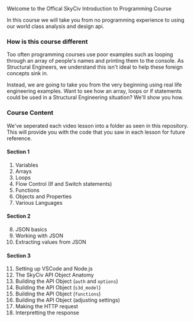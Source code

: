 <span style="color: '#289dcc'">Welcome to the Offical SkyCiv Introduction to Programming Course</span>

In this course we will take you from no programming experience to using our world class analysis and design api.

### How is this course different

Too often programming courses use poor examples such as looping through an array of people's names and printing them to the console. As Structural Engineers, we understand this isn't ideal to help these foreign concepts sink in. 

Instead, we are going to take you from the very beginning using real life engineering examples. Want to see how an array, loops or if statements could be used in a Structural Engineering situation? We'll show you how.

### Course Content

We've seperated each video lesson into a folder as seen in this repository. This will provide you with the code that you saw in each lesson for future reference.

#### Section 1
1.  Variables
2.  Arrays
3.  Loops
4.  Flow Control (If and Switch statements)
5.  Functions
6.  Objects and Properties
7.  Various Languages

#### Section 2
8.  JSON basics
9.  Working with JSON
10. Extracting values from JSON

#### Section 3
11. Setting up VSCode and Node.js
12. The SkyCiv API Object Anatomy
13. Building the API Object (`auth` and `options`)
14. Building the API Object (`s3d_model`)
15. Building the API Object (`functions`)
16. Building the API Object (adjusting settings)
17. Making the HTTP request
18. Interpretting the response